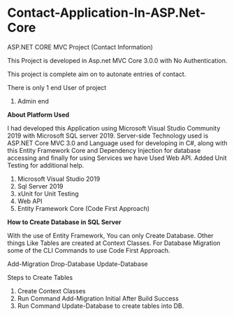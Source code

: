 # Contact-Application-In-ASP.Net-Core

ASP.NET CORE MVC Project (Contact Information)

This Project is developed in Asp.net MVC Core 3.0.0 with No Authentication.

This project is complete aim on to autonate entries of contact.

There is only 1 end User of project

1)	Admin end

<b>About Platform Used</b>

I had developed this Application using Microsoft Visual Studio Community 2019 with Microsoft SQL server 2019.
Server-side Technology used is ASP.NET Core MVC 3.0 and Language used for developing in C#, along with this Entity Framework Core
and Dependency Injection for database accessing and finally for using Services we have Used Web API.
Added Unit Testing for additional help.

1) Microsoft Visual Studio 2019
2) Sql Server 2019
3) xUnit for Unit Testing
4) Web API
5) Entity Framework Core (Code First Approach)


<b>How to Create Database in SQL Server</b>

With the use of Entity Framework, You can only Create Database. Other things Like Tables are created at Context Classes.
For Database Migration some of the CLI Commands to use Code First Approach.

Add-Migration 
Drop-Database
Update-Database

Steps to Create Tables
1) Create Context Classes
2) Run Command Add-Migration Initial
After Build Success
3) Run Command Update-Database
to create tables into DB.





